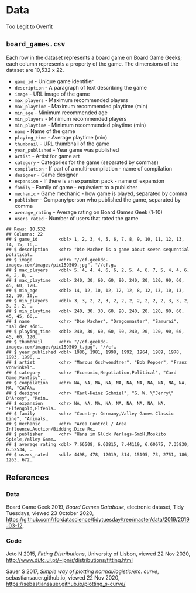 Data
================
Too Legit to Overfit

## `board_games.csv`

Each row in the dataset represents a board game on Board Game Geeks;
each column represents a property of the game. The dimensions of the
dataset are 10,532 x 22.

  - `game_id` - Unique game identifier
  - `description` - A paragraph of text describing the game
  - `image` - URL image of the game
  - `max_players` - Maximum recommended players
  - `max_playtime` - Maximum recommended playtime (min)
  - `min_age` - Minimum recommended age
  - `min_players` - Minimum recommended players
  - `min_playtime` - Minimum recommended playtime (min)
  - `name` - Name of the game
  - `playing_time` - Average playtime (min)
  - `thumbnail` - URL thumbnail of the game
  - `year_published` - Year game was published
  - `artist` - Artist for game art
  - `category` - Categories for the game (separated by commas)
  - `compilation` - If part of a multi-compilation - name of compilation
  - `designer` - Game designer
  - `expansion` - If there is an expansion pack - name of expansion
  - `family` - Family of game - equivalent to a publisher
  - `mechanic` - Game mechanic - how game is played, separated by comma
  - `publisher` - Company/person who published the game, separated by
    comma
  - `average_rating` - Average rating on Board Games Geek (1-10)
  - `users_rated` - Number of users that rated the game

<!-- end list -->

    ## Rows: 10,532
    ## Columns: 22
    ## $ game_id        <dbl> 1, 2, 3, 4, 5, 6, 7, 8, 9, 10, 11, 12, 13, 14, 15, 16,…
    ## $ description    <chr> "Die Macher is a game about seven sequential political…
    ## $ image          <chr> "//cf.geekdo-images.com/images/pic159509.jpg", "//cf.g…
    ## $ max_players    <dbl> 5, 4, 4, 4, 6, 6, 2, 5, 4, 6, 7, 5, 4, 4, 6, 4, 2, 8, …
    ## $ max_playtime   <dbl> 240, 30, 60, 60, 90, 240, 20, 120, 90, 60, 45, 60, 120…
    ## $ min_age        <dbl> 14, 12, 10, 12, 12, 12, 8, 12, 13, 10, 13, 12, 10, 10,…
    ## $ min_players    <dbl> 3, 3, 2, 2, 3, 2, 2, 2, 2, 2, 2, 2, 3, 3, 2, 3, 2, 2, …
    ## $ min_playtime   <dbl> 240, 30, 30, 60, 90, 240, 20, 120, 90, 60, 45, 45, 60,…
    ## $ name           <chr> "Die Macher", "Dragonmaster", "Samurai", "Tal der Köni…
    ## $ playing_time   <dbl> 240, 30, 60, 60, 90, 240, 20, 120, 90, 60, 45, 60, 120…
    ## $ thumbnail      <chr> "//cf.geekdo-images.com/images/pic159509_t.jpg", "//cf…
    ## $ year_published <dbl> 1986, 1981, 1998, 1992, 1964, 1989, 1978, 1993, 1998, …
    ## $ artist         <chr> "Marcus Gschwendtner", "Bob Pepper", "Franz Vohwinkel"…
    ## $ category       <chr> "Economic,Negotiation,Political", "Card Game,Fantasy",…
    ## $ compilation    <chr> NA, NA, NA, NA, NA, NA, NA, NA, NA, NA, NA, NA, "CATAN…
    ## $ designer       <chr> "Karl-Heinz Schmiel", "G. W. \"Jerry\" D'Arcey", "Rein…
    ## $ expansion      <chr> NA, NA, NA, NA, NA, NA, NA, NA, NA, "Elfengold,Elfenla…
    ## $ family         <chr> "Country: Germany,Valley Games Classic Line", "Animals…
    ## $ mechanic       <chr> "Area Control / Area Influence,Auction/Bidding,Dice Ro…
    ## $ publisher      <chr> "Hans im Glück Verlags-GmbH,Moskito Spiele,Valley Game…
    ## $ average_rating <dbl> 7.66508, 6.60815, 7.44119, 6.60675, 7.35830, 6.52534, …
    ## $ users_rated    <dbl> 4498, 478, 12019, 314, 15195, 73, 2751, 186, 1263, 672…

## References

### Data

Board Game Geek 2019, *Board Games Database*, electronic dataset, Tidy
Tuesdays, viewed 23 October 2020,
<https://github.com/rfordatascience/tidytuesday/tree/master/data/2019/2019-03-12>.

### Code

Jeto N 2015, *Fitting Distributions*, University of Lisbon, viewed 22
Nov 2020, <http://www.di.fc.ul.pt/~jpn/r/distributions/fitting.html>

Sauer S 2017, *Simple way of plotting normal/logistic/etc. curve*,
sebastiansauer.github.io, viewed 22 Nov 2020,
<https://sebastiansauer.github.io/plotting_s-curve/>
